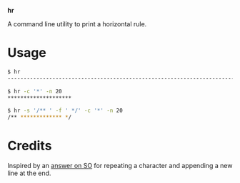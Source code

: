 **hr**

A command line utility to print a horizontal rule.

# Usage

```sh
$ hr
------------------------------------------------------------------------------

$ hr -c '*' -n 20 
********************

$ hr -s '/** ' -f ' */' -c '*' -n 20
/** ************* */
```

# Credits

Inspired by an [answer on SO][inspired] for repeating a character and appending
a new line at the end.

[inspired]:https://unix.stackexchange.com/a/611159/50240

